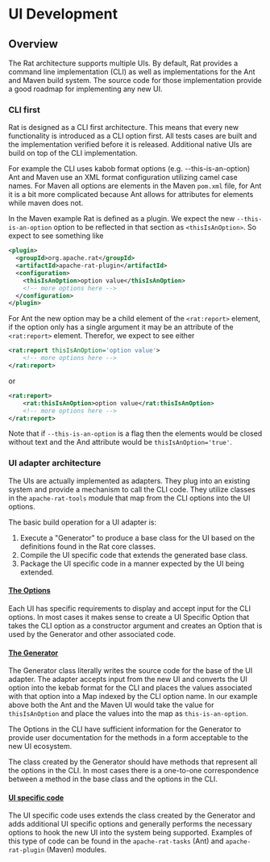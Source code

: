 <!---
 Licensed to the Apache Software Foundation (ASF) under one or more
 contributor license agreements.  See the NOTICE file distributed with
 this work for additional information regarding copyright ownership.
 The ASF licenses this file to You under the Apache License, Version 2.0
 (the "License"); you may not use this file except in compliance with
 the License.  You may obtain a copy of the License at

      http://www.apache.org/licenses/LICENSE-2.0

 Unless required by applicable law or agreed to in writing, software
 distributed under the License is distributed on an "AS IS" BASIS,
 WITHOUT WARRANTIES OR CONDITIONS OF ANY KIND, either express or implied.
 See the License for the specific language governing permissions and
 limitations under the License.
-->
# UI Development

## Overview

The Rat architecture supports multiple UIs.  By default, Rat provides a command line implementation (CLI) as well as implementations for the Ant and Maven build system. The source code for those implementation provide a good roadmap for implementing any new UI.

### CLI first

Rat is designed as a CLI first architecture.  This means that every new functionality is introduced as a CLI option first.  All tests cases are built and the implementation verified before it is released.  Additional native UIs are build on top of the CLI implementation. 

For example the CLI uses kabob format options (e.g. --this-is-an-option) Ant and Maven use an XML format configuration utilizing camel case names.  For Maven all options are elements in the Maven `pom.xml` file, for Ant it is a bit more complicated because Ant allows for attributes for elements while maven does not.

In the Maven example Rat is defined as a plugin.  We expect the new `--this-is-an-option` option to be reflected in that section as `<thisIsAnOption>`.  So expect to see something like 

```xml
<plugin>
  <groupId>org.apache.rat</groupId>
  <artifactId>apache-rat-plugin</artifactId>
  <configuration>
    <thisIsAnOption>option value</thisIsAnOption>
    <!-- more options here -->
  </configuration>
</plugin>
```

For Ant the new option may be a child element of the `<rat:report>` element, if the option only has a single argument it may be an attribute of the `<rat:report>` element.  Therefor, we expect to see either

```xml
<rat:report thisIsAnOption='option value'>
    <!-- more options here -->
</rat:report>
```
or 

```xml
<rat:report>
    <rat:thisIsAnOption>option value</rat:thisIsAnOption>
    <!-- more options here -->
</rat:report>
```

Note that if `--this-is-an-option` is a flag then the elements would be closed without text and the And attribute would be `thisIsAnOption='true'`.

### UI adapter architecture

The UIs are actually implemented as adapters.  They plug into an existing system and provide a mechanism to call the CLI code.  They utilize classes in the `apache-rat-tools` module that map from the CLI options into the UI options.

The basic build operation for a UI adapter is:
1. Execute a "Generator" to produce a base class for the UI based on the definitions found in the Rat core classes.
2. Compile the UI specific code that extends the generated base class.
3. Package the UI specific code in a manner expected by the UI being extended.

#### [The Options](ui/options.html)

Each UI has specific requirements to display and accept input for the CLI options.  In most cases it makes sense to create a UI Specific Option that takes the CLI option as a constructor argument and creates an Option that is used by the Generator and other associated code.

#### [The Generator](ui/generator.html)

The Generator class literally writes the source code for the base of the UI adapter.  The adapter accepts input from the new UI and converts the UI option into the kebab format for the CLI and places the values associated with that option into a Map indexed by the CLI option name.  In our example above both the Ant and the Maven UI would take the value for `thisIsAnOption` and place the values into the map as `this-is-an-option`.

The Options in the CLI have sufficient information for the Generator to provide user documentation for the methods in a form acceptable to the new UI ecosystem.

The class created by the Generator should have methods that represent all the options in the CLI.  In most cases there is a one-to-one correspondence between a method in the base class and the options in the CLI.

#### [UI specific code](ui/ui_specific.html)

The UI specific code uses extends the class created by the Generator and adds additional UI specific options and generally performs the necessary options to hook the new UI into the system being supported.  Examples of this type of code can be found in the `apache-rat-tasks` (Ant) and `apache-rat-plugin` (Maven) modules.
